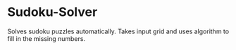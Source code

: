 # Sudoku-Solver
Solves sudoku puzzles automatically. Takes input grid and uses algorithm to fill in the missing numbers.

